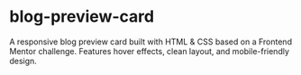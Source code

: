 # blog-preview-card
A responsive blog preview card built with HTML &amp; CSS based on a Frontend Mentor challenge. Features hover effects, clean layout, and mobile-friendly design.
